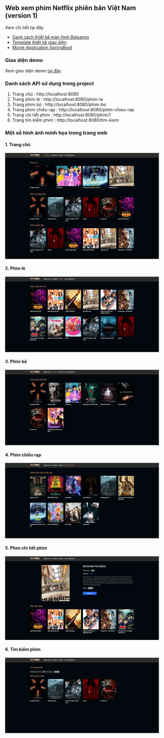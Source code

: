 ## Web xem phim Netflix phiên bản Việt Nam (version 1)

Xem chi tiết tại đây

- [Danh sách thiết kế màn hình Balsamiq](./balsamiq)
- [Template thiết kế giao diện](./template-html)
- [Movie Application SpringBoot](./movie-app)

### Giao diện demo

Xem giao diện demo [tại đây](https://movie-hvm9rsfg3-buihien0109.vercel.app/)

### Danh sách API sử dụng trong project

1. Trang chủ : http://localhost:8080
2. Trang phim lẻ : http://localhost:8080/phim-le
3. Trang phim bộ : http://localhost:8080/phim-bo
4. Trang phim chiếu rạp : http://localhost:8080/phim-chieu-rap
5. Trang chi tiết phim : http://localhost:8080/phim/1
6. Trang tìm kiếm phim : http://localhost:8080/tim-kiem

### Một số hình ảnh minh họa trong trang web

#### 1. Trang chủ

![trang chủ film](./images/trang-chu.png)

#### 2. Phim lẻ

![phim lẻ](./images/phim-le.png)

#### 3. Phim bộ

![phim bộ](./images/phim-bo.png)

#### 4. Phim chiếu rạp

![chiếu rạp](./images/phim-chieu-rap.png)

#### 5. Phim chi tiết phim

![chi tiết phim](./images/chi-tiet.png)

#### 6. Tìm kiếm phim

![tìm kiếm](./images/tim-kiem.png)